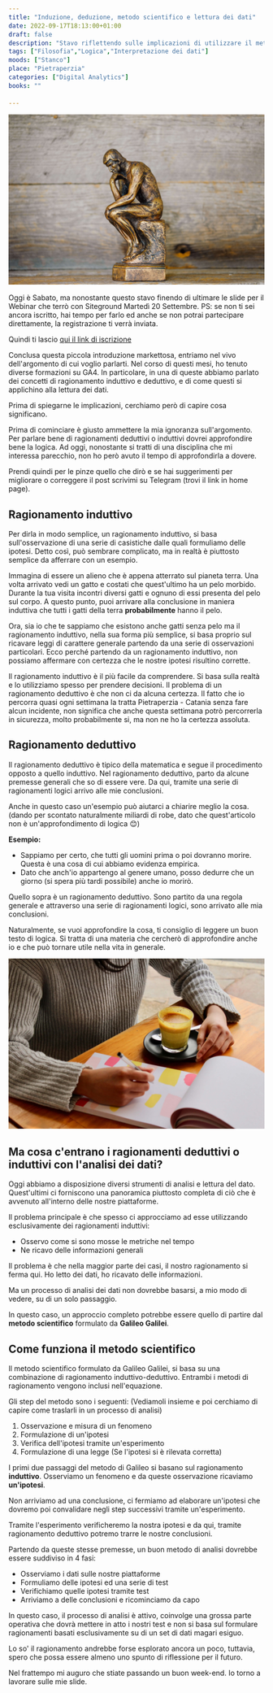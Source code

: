```yaml
---
title: "Induzione, deduzione, metodo scientifico e lettura dei dati"
date: 2022-09-17T18:13:00+01:00
draft: false
description: "Stavo riflettendo sulle implicazioni di utilizzare il metodo induttivo o deduttivo per la lettura dei dati"
tags: ["Filosofia","Logica","Interpretazione dei dati"]
moods: ["Stanco"]
place: "Pietraperzia"
categories: ["Digital Analytics"]
books: ""

---
```

![Statua che pensa](statua-che-pensa.jpeg)

Oggi è Sabato, ma nonostante questo stavo finendo di ultimare le slide per il Webinar che terrò con Siteground Martedì 20 Settembre. PS: se non ti sei ancora iscritto, hai tempo per farlo ed anche se non potrai partecipare direttamente, la registrazione ti verrà inviata. 

Quindi ti lascio [qui il link di iscrizione](https://www.crowdcast.io/e/scopri-google-analytics-4)

Conclusa questa piccola introduzione markettosa, entriamo nel vivo dell'argomento di cui voglio parlarti. Nel corso di questi mesi, ho tenuto diverse formazioni su GA4. In particolare, in una di queste abbiamo parlato dei concetti di ragionamento induttivo e deduttivo, e di come questi si applichino alla lettura dei dati. 

Prima di spiegarne le implicazioni, cerchiamo però di capire cosa significano. 

Prima di cominciare è giusto ammettere la mia ignoranza sull'argomento. Per parlare bene di ragionamenti deduttivi o induttivi dovrei approfondire bene la logica. Ad oggi, nonostante si tratti di una disciplina che mi interessa parecchio, non ho però avuto il tempo di approfondirla a dovere. 

Prendi quindi per le pinze quello che dirò e se hai suggerimenti per migliorare o correggere il post scrivimi su Telegram (trovi il link in home page).

## Ragionamento induttivo
Per dirla in modo semplice, un ragionamento induttivo, si basa sull'osservazione di una serie di casistiche dalle quali formuliamo delle ipotesi. Detto così, può sembrare complicato, ma in realtà è piuttosto semplice da afferrare con un esempio. 

Immagina di essere un alieno che è appena atterrato sul pianeta terra. Una volta arrivato vedi un gatto e costati che quest'ultimo ha un pelo morbido. Durante la tua visita incontri diversi gatti e ognuno di essi presenta del pelo sul corpo. A questo punto, puoi arrivare alla conclusione in maniera induttiva che tutti i gatti della terra **probabilmente** hanno il pelo.

Ora, sia io che te sappiamo che esistono anche gatti senza pelo ma il ragionamento induttivo, nella sua forma più semplice, si basa proprio sul ricavare leggi di carattere generale partendo da una serie di osservazioni particolari. Ecco perché partendo da un ragionamento induttivo, non possiamo affermare con certezza che le nostre ipotesi risultino corrette. 

Il ragionamento induttivo è il più facile da comprendere. Si basa sulla realtà e lo utilizziamo spesso per prendere decisioni. Il problema di un ragionamento deduttivo è che non ci da alcuna certezza. Il fatto che io percorra quasi ogni settimana la tratta Pietraperzia - Catania senza fare alcun incidente, non significa che anche questa settimana potrò percorrerla in sicurezza, molto probabilmente si, ma non ne ho la certezza assoluta.

## Ragionamento deduttivo
Il ragionamento deduttivo è tipico della matematica e segue il procedimento opposto a quello induttivo. Nel ragionamento deduttivo, parto da alcune premesse generali che so di essere vere. Da qui, tramite una serie di ragionamenti logici arrivo alle mie conclusioni. 

Anche in questo caso un'esempio può aiutarci a chiarire meglio la cosa. (dando per scontato naturalmente miliardi di robe, dato che quest'articolo non è un'approfondimento di logica 😊)

**Esempio:** 

- Sappiamo per certo, che tutti gli uomini prima o poi dovranno morire. Questa è una cosa di cui abbiamo evidenza empirica. 
- Dato che anch'io appartengo al genere umano, posso dedurre che un giorno (si spera più tardi possibile) anche io morirò. 

Quello sopra è un ragionamento deduttivo. Sono partito da una regola generale e attraverso una serie di ragionamenti logici, sono arrivato alle mia conclusioni. 

Naturalmente, se vuoi approfondire la cosa, ti consiglio di leggere un buon testo di logica. Si tratta di una materia che cercherò di approfondire anche io e che può tornare utile nella vita in generale.


![Donna che scrive sulla scrivania](ragionamento.jpeg)

## Ma cosa c'entrano i ragionamenti deduttivi o induttivi con l'analisi dei dati? 

Oggi abbiamo a disposizione diversi strumenti di analisi e lettura del dato. Quest'ultimi ci forniscono una panoramica piuttosto completa di ciò che è avvenuto all'interno delle nostre piattaforme.

Il problema principale è che spesso ci approcciamo ad esse utilizzando esclusivamente dei ragionamenti induttivi: 
  
  - Osservo come si sono mosse le metriche nel tempo
  - Ne ricavo delle informazioni generali

Il problema è che nella maggior parte dei casi, il nostro ragionamento si ferma qui. Ho letto dei dati, ho ricavato delle informazioni. 

Ma un processo di analisi dei dati non dovrebbe basarsi, a mio modo di vedere, su di un solo passaggio. 

In questo caso, un approccio completo potrebbe essere quello di partire dal **metodo scientifico** formulato da **Galileo Galilei**. 

## Come funziona il metodo scientifico

Il metodo scientifico formulato da Galileo Galilei, si basa su una combinazione di ragionamento induttivo-deduttivo. Entrambi i metodi di ragionamento vengono inclusi nell'equazione. 

Gli step del metodo sono i seguenti: (Vediamoli insieme e poi cerchiamo di capire come traslarli in un processo di analisi)

1. Osservazione e misura di un fenomeno
2. Formulazione di un'ipotesi
3. Verifica dell'ipotesi tramite un'esperimento
4. Formulazione di una legge (Se l'ipotesi si è rilevata corretta)

I primi due passaggi del metodo di Galileo si basano sul ragionamento **induttivo**. Osserviamo un fenomeno e da queste osservazione ricaviamo **un'ipotesi**. 

Non arriviamo ad una conclusione, ci fermiamo ad elaborare un'ipotesi che dovremo poi convalidare negli step successivi tramite un'esperimento. 

Tramite l'esperimento verificheremo la nostra ipotesi e da qui, tramite ragionamento deduttivo potremo trarre le nostre conclusioni. 

Partendo da queste stesse premesse, un buon metodo di analisi dovrebbe essere suddiviso in 4 fasi: 

- Osserviamo i dati sulle nostre piattaforme
- Formuliamo delle ipotesi ed una serie di test
- Verifichiamo quelle ipotesi tramite test
- Arriviamo a delle conclusioni e ricominciamo da capo

In questo caso, il processo di analisi è attivo, coinvolge una grossa parte operativa che dovrà mettere in atto i nostri test e non si basa sul formulare ragionamenti basati esclusivamente su di un set di dati magari esiguo. 

Lo so' il ragionamento andrebbe forse esplorato ancora un poco, tuttavia, spero che possa essere almeno uno spunto di riflessione per il futuro. 

Nel frattempo mi auguro che stiate passando un buon week-end. Io torno a lavorare sulle mie slide. 